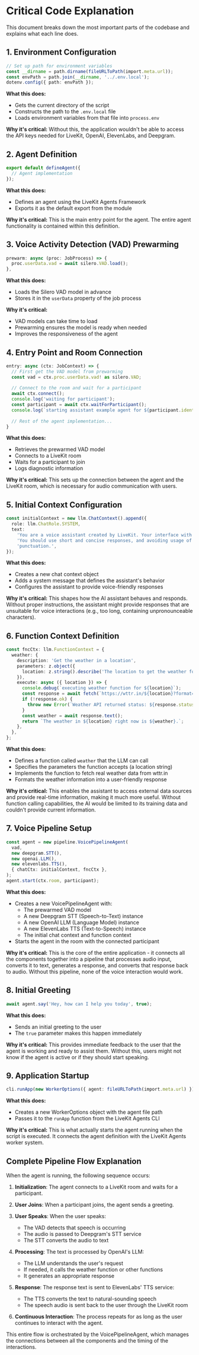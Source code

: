 # Critical Code Explanation

This document breaks down the most important parts of the codebase and explains what each line does.

## 1. Environment Configuration

```typescript
// Set up path for environment variables
const __dirname = path.dirname(fileURLToPath(import.meta.url));
const envPath = path.join(__dirname, '../.env.local');
dotenv.config({ path: envPath });
```

**What this does:**
- Gets the current directory of the script
- Constructs the path to the `.env.local` file
- Loads environment variables from that file into `process.env`

**Why it's critical:**
Without this, the application wouldn't be able to access the API keys needed for LiveKit, OpenAI, ElevenLabs, and Deepgram.

## 2. Agent Definition

```typescript
export default defineAgent({
  // Agent implementation
});
```

**What this does:**
- Defines an agent using the LiveKit Agents Framework
- Exports it as the default export from the module

**Why it's critical:**
This is the main entry point for the agent. The entire agent functionality is contained within this definition.

## 3. Voice Activity Detection (VAD) Prewarming

```typescript
prewarm: async (proc: JobProcess) => {
  proc.userData.vad = await silero.VAD.load();
},
```

**What this does:**
- Loads the Silero VAD model in advance
- Stores it in the `userData` property of the job process

**Why it's critical:**
- VAD models can take time to load
- Prewarming ensures the model is ready when needed
- Improves the responsiveness of the agent

## 4. Entry Point and Room Connection

```typescript
entry: async (ctx: JobContext) => {
  // First get the VAD model from prewarming
  const vad = ctx.proc.userData.vad! as silero.VAD;
  
  // Connect to the room and wait for a participant
  await ctx.connect();
  console.log('waiting for participant');
  const participant = await ctx.waitForParticipant();
  console.log(`starting assistant example agent for ${participant.identity}`);
  
  // Rest of the agent implementation...
}
```

**What this does:**
- Retrieves the prewarmed VAD model
- Connects to a LiveKit room
- Waits for a participant to join
- Logs diagnostic information

**Why it's critical:**
This sets up the connection between the agent and the LiveKit room, which is necessary for audio communication with users.

## 5. Initial Context Configuration

```typescript
const initialContext = new llm.ChatContext().append({
  role: llm.ChatRole.SYSTEM,
  text:
    'You are a voice assistant created by LiveKit. Your interface with users will be voice. ' +
    'You should use short and concise responses, and avoiding usage of unpronounceable ' +
    'punctuation.',
});
```

**What this does:**
- Creates a new chat context object
- Adds a system message that defines the assistant's behavior
- Configures the assistant to provide voice-friendly responses

**Why it's critical:**
This shapes how the AI assistant behaves and responds. Without proper instructions, the assistant might provide responses that are unsuitable for voice interactions (e.g., too long, containing unpronounceable characters).

## 6. Function Context Definition

```typescript
const fncCtx: llm.FunctionContext = {
  weather: {
    description: 'Get the weather in a location',
    parameters: z.object({
      location: z.string().describe('The location to get the weather for'),
    }),
    execute: async ({ location }) => {
      console.debug(`executing weather function for ${location}`);
      const response = await fetch(`https://wttr.in/${location}?format=%C+%t`);
      if (!response.ok) {
        throw new Error(`Weather API returned status: ${response.status}`);
      }
      const weather = await response.text();
      return `The weather in ${location} right now is ${weather}.`;
    },
  },
};
```

**What this does:**
- Defines a function called `weather` that the LLM can call
- Specifies the parameters the function accepts (a location string)
- Implements the function to fetch real weather data from wttr.in
- Formats the weather information into a user-friendly response

**Why it's critical:**
This enables the assistant to access external data sources and provide real-time information, making it much more useful. Without function calling capabilities, the AI would be limited to its training data and couldn't provide current information.

## 7. Voice Pipeline Setup

```typescript
const agent = new pipeline.VoicePipelineAgent(
  vad,
  new deepgram.STT(),
  new openai.LLM(),
  new elevenlabs.TTS(),
  { chatCtx: initialContext, fncCtx },
);
agent.start(ctx.room, participant);
```

**What this does:**
- Creates a new VoicePipelineAgent with:
  - The prewarmed VAD model
  - A new Deepgram STT (Speech-to-Text) instance
  - A new OpenAI LLM (Language Model) instance
  - A new ElevenLabs TTS (Text-to-Speech) instance
  - The initial chat context and function context
- Starts the agent in the room with the connected participant

**Why it's critical:**
This is the core of the entire application - it connects all the components together into a pipeline that processes audio input, converts it to text, generates a response, and converts that response back to audio. Without this pipeline, none of the voice interaction would work.

## 8. Initial Greeting

```typescript
await agent.say('Hey, how can I help you today', true);
```

**What this does:**
- Sends an initial greeting to the user
- The `true` parameter makes this happen immediately

**Why it's critical:**
This provides immediate feedback to the user that the agent is working and ready to assist them. Without this, users might not know if the agent is active or if they should start speaking.

## 9. Application Startup

```typescript
cli.runApp(new WorkerOptions({ agent: fileURLToPath(import.meta.url) }));
```

**What this does:**
- Creates a new WorkerOptions object with the agent file path
- Passes it to the `runApp` function from the LiveKit Agents CLI

**Why it's critical:**
This is what actually starts the agent running when the script is executed. It connects the agent definition with the LiveKit Agents worker system.

## Complete Pipeline Flow Explanation

When the agent is running, the following sequence occurs:

1. **Initialization**: The agent connects to a LiveKit room and waits for a participant.

2. **User Joins**: When a participant joins, the agent sends a greeting.

3. **User Speaks**: When the user speaks:
   - The VAD detects that speech is occurring
   - The audio is passed to Deepgram's STT service
   - The STT converts the audio to text

4. **Processing**: The text is processed by OpenAI's LLM:
   - The LLM understands the user's request
   - If needed, it calls the weather function or other functions
   - It generates an appropriate response

5. **Response**: The response text is sent to ElevenLabs' TTS service:
   - The TTS converts the text to natural-sounding speech
   - The speech audio is sent back to the user through the LiveKit room

6. **Continuous Interaction**: The process repeats for as long as the user continues to interact with the agent.

This entire flow is orchestrated by the VoicePipelineAgent, which manages the connections between all the components and the timing of the interactions.
